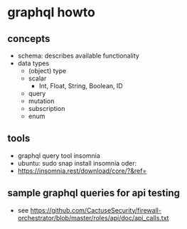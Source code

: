 # graphql howto

## concepts

- schema: describes available functionality
- data types
  - (object) type
  - scalar
    - Int, Float, String, Boolean, ID
  - query
  - mutation
  - subscription
  - enum

## tools

- graphql query tool insomnia
- ubuntu: sudo snap install insomnia oder:
- <https://insomnia.rest/download/core/?&ref=>

## sample graphql queries for api testing

- see <https://github.com/CactuseSecurity/firewall-orchestrator/blob/master/roles/api/doc/api_calls.txt>
